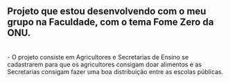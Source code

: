 <h2>Projeto que estou desenvolvendo com o meu grupo na Faculdade, com o tema Fome Zero da ONU.</h2>
<br>
- O projeto consiste em Agricultores e Secretarias de Ensino se cadastrarem para que os agricultores consigam doar alimentos e as Secretarias consigam fazer uma boa distribuição entre as escolas públicas.
